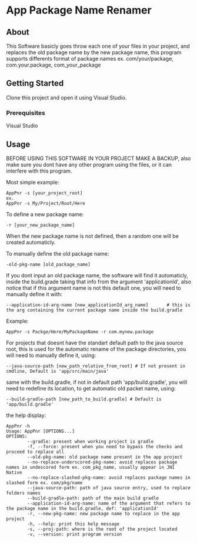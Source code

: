 # App Package Name Renamer

## About
This Software basicly goes throw each one of your files in your project, and replaces the old package name by the new package name, this program supports differents format of package names ex. com/your/package, com.your.package, com_your_package

## Getting Started
Clone this project and open it using Visual Studio.

### Prerequisites

Visual Studio

## Usage
BEFORE USING THIS SOFTWARE IN YOUR PROJECT MAKE A BACKUP, also make sure you dont have any other program using the files, or it can interfere with this program.

Most simple example:

```
AppPnr -s [your_project_root] 
ex.
AppPnr -s My/Project/Root/Here
```

To define a new package name:
```
-r [your_new_package_name]
```
When the new package name is not defined, then a random one will be created automaticly.

To manually define the old package name:
```
-old-pkg-name [old_package_name]
```
If you dont input an old package name, the software will find it automaticly, inside the build.grade taking that info from the argument 'applicationId', also notice that if this argument name is not this default one, you will need to manually define it with:

```
--application-id-arg-name [new_applicationId_arg_name]       # this is the arg containing the current package name inside the build.gradle
```

Example:
```
AppPnr -s Packge/Here/MyPackageName -r com.mynew.package
```
For projects that doesnt have the standart default path to the java source root, this is used for the automatic rename of the package directories, you will need to manually define it, using:
```
--java-source-path [new_path_relative_from_root] # If not present in cmdline, Default is 'app/src/main/java'
```
same with the build.gradle, if not in default path 'app/build.gradle', you will need to redefine its location, to get automatic old packet name, using:
```
--build-gradle-path [new_path_to_build.gradle] # Default is 'app/build.gradle'
```
the help display:
```
AppPnr -h
Usage: AppPnr [OPTIONS...]
OPTIONS:
        --gradle: present when working project is gradle
        -f, --force: present when you need to bypass the checks and proceed to replace all
        --old-pkg-name: old package name present in the app project
        --no-replace-underscored-pkg-name: avoid replaces package names in undescored form ex. com_pkg_name, usually appear in JNI Native
        --no-replace-slashed-pkg-name: avoid replaces package names in slashed form ex. com/pkg/name
        --java-source-path: path of java source entry, used to replace folders names
        --build-gradle-path: path of the main build gradle
        --application-id-arg-name: name of the argument that refers to the package name in the build.gradle, def: 'applicationId'
        -r, --new-pkg-name: new package name to replace in the app project
        -h, --help: print this help message
        -s, --proj-path: where is the root of the project located
        -v, --version: print program version
```
